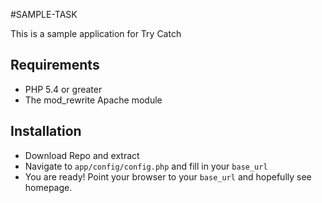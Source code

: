 #SAMPLE-TASK

This is a sample application for Try Catch

## Requirements

* PHP 5.4 or greater
* The mod_rewrite Apache module

## Installation

* Download Repo and extract
* Navigate to `app/config/config.php` and fill in your `base_url`
* You are ready! Point your browser to your `base_url` and hopefully see homepage.


